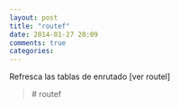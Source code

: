 ```yaml
---
layout: post
title: "routef"
date: 2014-01-27 20:09
comments: true
categories: 
---
```

Refresca las tablas de enrutado [ver routel]

>\# routef

